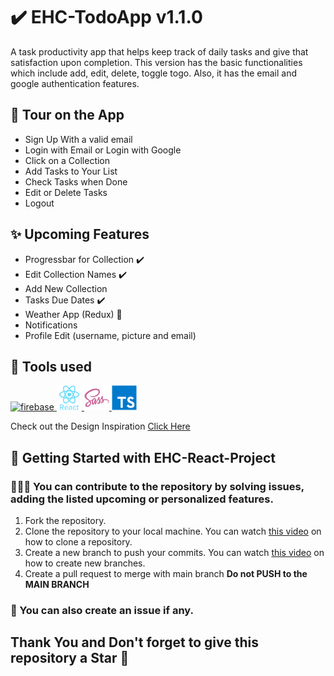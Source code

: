 # ✔️ EHC-TodoApp v1.1.0

A task productivity app that helps keep track of daily tasks and give that satisfaction upon completion. This version has the basic functionalities which include add, edit, delete, toggle togo. Also, it has the email and google authentication features.

## 🚌 Tour on the App

-   Sign Up With a valid email
-   Login with Email or Login with Google
-   Click on a Collection
-   Add Tasks to Your List
-   Check Tasks when Done
-   Edit or Delete Tasks
-   Logout

## ✨ Upcoming Features

-   Progressbar for Collection ✔️
-   Edit Collection Names ✔️
-   Add New Collection
-   Tasks Due Dates ✔️
-   Weather App (Redux) 🚧
-   Notifications
-   Profile Edit (username, picture and email)

## 🧰 Tools used

<p align="left"> </a> <a href="https://firebase.google.com/" target="_blank" rel="noreferrer"> <img src="https://www.vectorlogo.zone/logos/firebase/firebase-icon.svg" alt="firebase" width="40" height="40"/> </a> <a href="https://reactjs.org/" target="_blank" rel="noreferrer"> <img src="https://raw.githubusercontent.com/devicons/devicon/master/icons/react/react-original-wordmark.svg" alt="react" width="40" height="40"/> </a> <a href="https://sass-lang.com" target="_blank" rel="noreferrer"> <img src="https://raw.githubusercontent.com/devicons/devicon/master/icons/sass/sass-original.svg" alt="sass" width="40" height="40"/> </a>  <a href="https://www.typescriptlang.org/" target="_blank" rel="noreferrer"> 
      <img src="https://raw.githubusercontent.com/devicons/devicon/master/icons/typescript/typescript-original.svg" alt="typescript" width="40" height="40"/> 
    </a>  </p>

Check out the Design Inspiration [Click Here](https://dribbble.com/shots/15111239-Landing-page-WIP?utm_source=Clipboard_Shot&utm_campaign=oliver&utm_content=Landing%20page%20WIP&utm_medium=Social_Share&utm_source=Clipboard_Shot&utm_campaign=oliver&utm_content=Landing%20page%20WIP&utm_medium=Social_Share)

## 🧠 Getting Started with EHC-React-Project

### 🧑‍🤝‍🧑 You can contribute to the repository by solving issues, adding the listed upcoming or personalized features.

1. Fork the repository.
2. Clone the repository to your local machine. You can watch [this video](https://www.youtube.com/watch?v=fQLK8Ib_SKk&list=PL4cUxeGkcC9goXbgTDQ0n_4TBzOO0ocPR&index=10) on how to clone a repository.
3. Create a new branch to push your commits. You can watch [this video](https://www.youtube.com/watch?v=MnUd31TvBoU&list=PL4cUxeGkcC9goXbgTDQ0n_4TBzOO0ocPR&index=11) on how to create new branches.
4. Create a pull request to merge with main branch
   **Do not PUSH to the MAIN BRANCH**

### 🐛 You can also create an issue if any.

## Thank You and Don't forget to give this repository a Star 🌟
